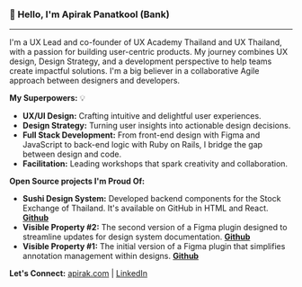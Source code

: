 ### 👋 Hello, I'm Apirak Panatkool (Bank)
---
I'm a UX Lead and co-founder of UX Academy Thailand and UX Thailand, with a passion for building user-centric products. My journey combines UX design, Design Strategy, and a development perspective to help teams create impactful solutions. I'm a big believer in a collaborative Agile approach between designers and developers.

**My Superpowers:** 💡
- **UX/UI Design:** Crafting intuitive and delightful user experiences.
- **Design Strategy:** Turning user insights into actionable design decisions.
- **Full Stack Development:** From front-end design with Figma and JavaScript to back-end logic with Ruby on Rails, I bridge the gap between design and code.
- **Facilitation:** Leading workshops that spark creativity and collaboration.

**Open Source projects I'm Proud Of:**
- **Sushi Design System:** Developed backend components for the Stock Exchange of Thailand. It's available on GitHub in HTML and React. **[Github](https://github.com/sushiui/sushi)**
- **Visible Property #2:** The second version of a Figma plugin designed to streamline updates for design system documentation. **[Github](https://github.com/apirak/visible-property-2)**
- **Visible Property #1:** The initial version of a Figma plugin that simplifies annotation management within designs. **[Github](https://github.com/apirak/visible-property)**

**Let's Connect:** [apirak.com](https://apirak.com/) | [LinkedIn](https://www.linkedin.com/in/apirakpanatkool)
